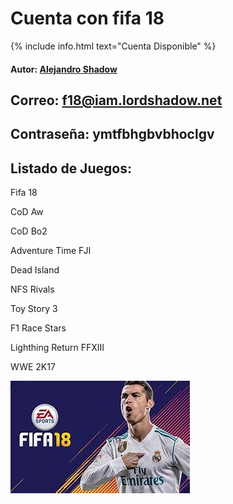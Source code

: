 # Cuenta con fifa 18
{% include info.html text="Cuenta Disponible" %}

#### Autor: [Alejandro Shadow](https://youtube.com/@lordsw)

## Correo: f18@iam.lordshadow.net

## Contraseña: ymtfbhgbvbhoclgv

## Listado de Juegos:

Fifa 18

CoD Aw

CoD Bo2

Adventure Time FJI

Dead Island

NFS Rivals

Toy Story 3

F1 Race Stars

Lighthing Return FFXIII

WWE 2K17

![Cover](/images/f18.jpeg)
